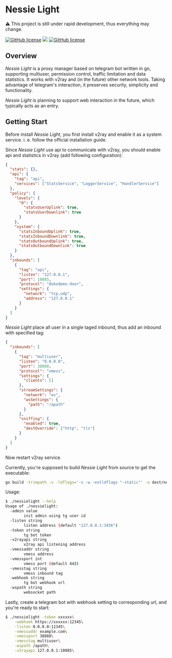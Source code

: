 # Nessie Light

:warning: This project is still under rapid development, thus everything may change.

<a href="https://github.com/Project-Nessie/nessielight/blob/master/LICENSE"><img alt="GitHub license" src="https://img.shields.io/github/license/Project-Nessie/nessielight"></a> <a href="https://app.fossa.com/projects/git%2Bgithub.com%2FProject-Nessie%2Fnessielight?ref=badge_shield" alt="FOSSA Status"><img src="https://app.fossa.com/api/projects/git%2Bgithub.com%2FProject-Nessie%2Fnessielight.svg?type=shield"/></a> <a href="https://goreportcard.com/report/github.com/Project-Nessie/nessielight"><img alt="GitHub license" src="https://goreportcard.com/badge/github.com/Project-Nessie/nessielight"></a>

## Overview

_Nessie Light_ is a proxy manager based on telegram bot written in go, supporting multiuser, permission control, traffic limitation and data statistics. It works with v2ray and (in the future) other network tools. Taking advantage of telegram's interaction, it preserves security, simplicity and functionality.

_Nessie Light_ is planning to support web interaction in the future, which typically acts as an entry.

## Getting Start

Before install _Nessie Light_, you first install v2ray and enable it as a system service. i. e. follow the official installation guide.

Since _Nessie Light_ use api to communicate with v2ray, you should enable api and statistics in v2ray (add following configuration):

```json
{
  "stats": {},
  "api": {
    "tag": "api",
    "services": ["StatsService", "LoggerService", "HandlerService"]
  },
  "policy": {
    "levels": {
      "0": {
        "statsUserUplink": true,
        "statsUserDownlink": true
      }
    },
    "system": {
      "statsInboundUplink": true,
      "statsInboundDownlink": true,
      "statsOutboundUplink": true,
      "statsOutboundDownlink": true
    }
  },
  "inbounds": [
    {
      "tag": "api",
      "listen": "127.0.0.1",
      "port": 10085,
      "protocol": "dokodemo-door",
      "settings": {
        "network": "tcp,udp",
        "address": "127.0.0.1"
      }
    }
  ]
}
```

_Nessie Light_ place all user in a single taged inbound, thus add an inbound with specified tag:

```json
{
  "inbounds": [
    {
      "tag": "multiuser",
      "listen": "0.0.0.0",
      "port": 38888,
      "protocol": "vmess",
      "settings": {
        "clients": []
      },
      "streamSettings": {
        "network": "ws",
        "wsSettings": {
          "path": "/apath"
        }
      },
      "sniffing": {
        "enabled": true,
        "destOverride": ["http", "tls"]
      }
    }
  ]
}
```

Now restart v2ray service.

Currently, you're supposed to build _Nessie Light_ from source to get the executable:

```bash
go build -trimpath -v -ldflags='-s -w -extldflags "-static"' -o dest/nessielight ./main
```

Usage:

```bash
$ ./nessielight --help
Usage of ./nessielight:
  -admin value
    	init admin using tg user id
  -listen string
    	listen address (default "127.0.0.1:3456")
  -token string
    	tg bot token
  -v2rayapi string
    	v2ray api listening address
  -vmessaddr string
    	vmess address
  -vmessport int
    	vmess port (default 443)
  -vmesstag string
    	vmess inbound tag
  -webhook string
    	tg bot webhook url
  -wspath string
    	websocket path
```

Lastly, create a telegram bot with webhook setting to corresponding url, and you're ready to start:

```bash
$ ./nessielight -token xxxxxx\
    -webhook https://xxxxxx:12345\
    -listen 0.0.0.0:12345\
    -vmessaddr example.com\
    -vmessport 38888\
    -vmesstag multiuser\
    -wspath /apath\
    -v2rayapi 127.0.0.1:10085\
```
